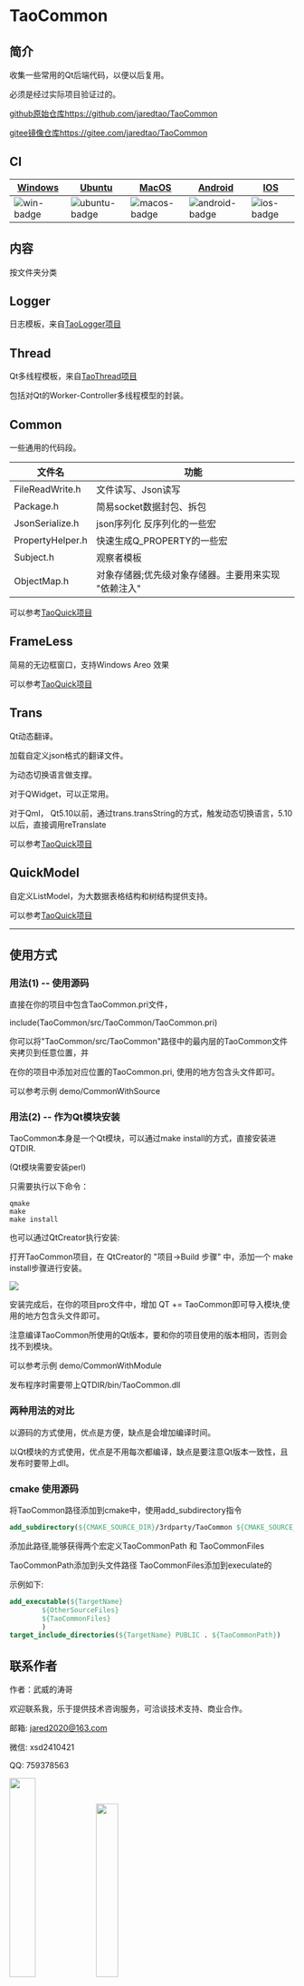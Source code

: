 ﻿# TaoCommon

## 简介

收集一些常用的Qt后端代码，以便以后复用。

必须是经过实际项目验证过的。

[github原始仓库https://github.com/jaredtao/TaoCommon](https://github.com/jaredtao/TaoCommon)

[gitee镜像仓库https://gitee.com/jaredtao/TaoCommon](https://gitee.com/jaredtao/TaoCommon)

## CI

| [Windows][win-link]| [Ubuntu][ubuntu-link]|[MacOS][macos-link]|[Android][android-link]|[IOS][ios-link]|
|---------------|---------------|-----------------|-----------------|----------------|
| ![win-badge]  | ![ubuntu-badge]      | ![macos-badge] |![android-badge]   |![ios-badge]   |


[win-link]: https://github.com/JaredTao/TaoCommon/actions?query=workflow%3AWindows "WindowsAction"
[win-badge]: https://github.com/JaredTao/TaoCommon/workflows/Windows/badge.svg  "Windows"

[ubuntu-link]: https://github.com/JaredTao/TaoCommon/actions?query=workflow%3AUbuntu "UbuntuAction"
[ubuntu-badge]: https://github.com/JaredTao/TaoCommon/workflows/Ubuntu/badge.svg "Ubuntu"

[macos-link]: https://github.com/JaredTao/TaoCommon/actions?query=workflow%3AMacOS "MacOSAction"
[macos-badge]: https://github.com/JaredTao/TaoCommon/workflows/MacOS/badge.svg "MacOS"

[android-link]: https://github.com/JaredTao/TaoCommon/actions?query=workflow%3AAndroid "AndroidAction"
[android-badge]: https://github.com/JaredTao/TaoCommon/workflows/Android/badge.svg "Android"

[ios-link]: https://github.com/JaredTao/TaoCommon/actions?query=workflow%3AIOS "IOSAction"
[ios-badge]: https://github.com/JaredTao/TaoCommon/workflows/IOS/badge.svg "IOS"

## 内容

按文件夹分类

## Logger

  日志模板，来自[TaoLogger项目](https://github.com/jaredtao/taologger)

## Thread

  Qt多线程模板，来自[TaoThread项目](https://github.com/jaredtao/TaoThread)

  包括对Qt的Worker-Controller多线程模型的封装。

## Common

  一些通用的代码段。

  |文件名|功能|
  | ---- | -------------------------------- |
  |FileReadWrite.h|文件读写、Json读写|
  |Package.h|简易socket数据封包、拆包|
  |JsonSerialize.h|json序列化 反序列化的一些宏|
  |PropertyHelper.h|快速生成Q_PROPERTY的一些宏|
  |Subject.h|观察者模板|
  |ObjectMap.h|对象存储器;优先级对象存储器。主要用来实现 "依赖注入"|

可以参考[TaoQuick项目](https://github.com/jaredtao/TaoQuick)

## FrameLess

简易的无边框窗口，支持Windows Areo 效果

可以参考[TaoQuick项目](https://github.com/jaredtao/TaoQuick)

## Trans

Qt动态翻译。

加载自定义json格式的翻译文件。

为动态切换语言做支撑。

对于QWidget，可以正常用。

对于Qml， Qt5.10以前，通过trans.transString的方式，触发动态切换语言，5.10以后，直接调用reTranslate

可以参考[TaoQuick项目](https://github.com/jaredtao/TaoQuick)

## QuickModel

自定义ListModel，为大数据表格结构和树结构提供支持。

可以参考[TaoQuick项目](https://github.com/jaredtao/TaoQuick)

***

## 使用方式

### 用法(1) -- 使用源码

直接在你的项目中包含TaoCommon.pri文件，

include(TaoCommon/src/TaoCommon/TaoCommon.pri)

你可以将"TaoCommon/src/TaoCommon"路径中的最内层的TaoCommon文件夹拷贝到任意位置，并

在你的项目中添加对应位置的TaoCommon.pri, 使用的地方包含头文件即可。

可以参考示例 demo/CommonWithSource

### 用法(2) -- 作为Qt模块安装

TaoCommon本身是一个Qt模块，可以通过make install的方式，直接安装进QTDIR.

(Qt模块需要安装perl)

只需要执行以下命令：

```shell
qmake
make
make install
```

也可以通过QtCreator执行安装:

打开TaoCommon项目，在 QtCreator的 "项目->Build 步骤" 中，添加一个 make install步骤进行安装。

![](doc/QtCreaterInstall.png)

安装完成后，在你的项目pro文件中，增加 QT += TaoCommon即可导入模块,使用的地方包含头文件即可。

注意编译TaoCommon所使用的Qt版本，要和你的项目使用的版本相同，否则会找不到模块。

可以参考示例 demo/CommonWithModule

发布程序时需要带上QTDIR/bin/TaoCommon.dll

### 两种用法的对比

以源码的方式使用，优点是方便，缺点是会增加编译时间。

以Qt模块的方式使用，优点是不用每次都编译，缺点是要注意Qt版本一致性，且发布时要带上dll。

### cmake 使用源码

将TaoCommon路径添加到cmake中，使用add_subdirectory指令

```cmake
add_subdirectory(${CMAKE_SOURCE_DIR}/3rdparty/TaoCommon ${CMAKE_SOURCE_DIR}/build/3rdparty/TaoCommon)
```
添加此路径,能够获得两个宏定义TaoCommonPath 和 TaoCommonFiles

TaoCommonPath添加到头文件路径
TaoCommonFiles添加到execulate的

示例如下:
```cmake
add_executable(${TargetName}
        ${OtherSourceFiles}
        ${TaoCommonFiles}
        )
target_include_directories(${TargetName} PUBLIC . ${TaoCommonPath})
```

## 联系作者

作者：武威的涛哥

欢迎联系我，乐于提供技术咨询服务，可洽谈技术支持、商业合作。

邮箱:  jared2020@163.com            

微信:  xsd2410421 

QQ: 759378563

<img src="https://gitee.com/jaredtao/jaredtao/raw/master/img/weixin_connect.jpg?raw=true" width="30.35%" height="30%" /><img src="https://gitee.com/jaredtao/jaredtao/raw/master/img/qq_connect.jpg?raw=true" width="28%" height="28%" />

*** 
## 关注作者动态

欢迎关注涛哥的微信公众号： Qt进阶之路

不定期分享Qt相关的高质量教程

<img src="https://gitee.com/jaredtao/jaredtao/raw/master/img/weixingongzhonghao.jpg?raw=true" width="28%" height="28%" />

*****
## 寻找同道中人

欢迎加入涛哥的QQ群: Qt进阶之路 

此群是高质量群，Qt界大佬众多，不灌水闲聊，日常交流技术、分享书籍、帮助解决实际问题。

1群：734623697

2群：342341405



<img src="https://gitee.com/jaredtao/jaredtao/raw/master/img/qqgroup.jpg?raw=true" width="28%" height="28%" /><img src="https://gitee.com/jaredtao/jaredtao/raw/master/img/qqgroup2.jpg?raw=true" width="28%" height="28%" />

******

## 赞助


 觉得分享的内容还不错, 就请作者喝杯奶茶吧~~


<img src="https://gitee.com/jaredtao/jaredtao/raw/master/img/weixin.jpg?raw=true" width="30%" height="30%" /><img src="https://gitee.com/jaredtao/jaredtao/raw/master/img/zhifubao.jpg?raw=true" width="30%" height="30%" />


## 赞助列表

感谢以下网友的赞助与支持(排名不分先后)：

hxhlb (花心胡萝卜工作室)

咸鱼猴

Qt侠-刘典武

一去、二三里

大樹

丝绸-郑天佐

寒山-居士

小风电子

Qt君

海盗船

雨田哥

游龙

Rj

重庆-胡某某

Ivy

孙十一少

田宇

power

敢敢

扣脚翁

白菜豆腐

甜不辣

Mr.Hu

秾芳教主

焖哥

蓝色幻想

Martin Zuo

windsmoon

小手冰凉

永远=没有终点

我是王大狗

米粒旅行